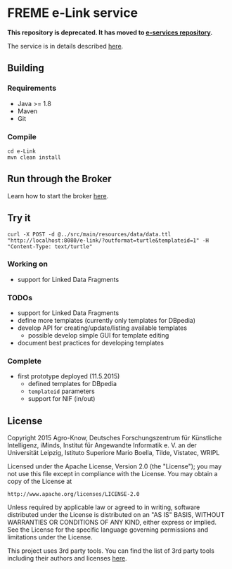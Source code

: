# FREME e-Link service

**This repository is deprecated. It has moved to [e-services repository](https://github.com/freme-project/e-services).**

The service is in details described [here](https://github.com/freme-project/technical-discussion/wiki/Broker-API-Calls#user-content-e-link).

## Building

### Requirements

* Java >= 1.8
* Maven
* Git

### Compile

    cd e-Link
    mvn clean install    

## Run through the Broker

Learn how to start the broker [here](https://github.com/freme-project/technical-discussion/wiki/Compile-FREME-from-Source).

## Try it

    curl -X POST -d @../src/main/resources/data/data.ttl "http://localhost:8080/e-link/?outformat=turtle&templateid=1" -H "Content-Type: text/turtle"

### Working on

* support for Linked Data Fragments

### TODOs

* support for Linked Data Fragments
* define more templates (currently only templates for DBpedia)
* develop API for creating/update/listing available templates
  * possible develop simple GUI for template editing 
* document best practices for developing templates

### Complete

* first prototype deployed (11.5.2015)
  * defined templates for DBpedia
  * `templateid` parameters
  * support for NIF (in/out)

## License

Copyright 2015 Agro-Know, Deutsches Forschungszentrum für Künstliche Intelligenz, iMinds,
Institut für Angewandte Informatik e. V. an der Universität Leipzig,
Istituto Superiore Mario Boella, Tilde, Vistatec, WRIPL

Licensed under the Apache License, Version 2.0 (the "License");
you may not use this file except in compliance with the License.
You may obtain a copy of the License at

    http://www.apache.org/licenses/LICENSE-2.0

Unless required by applicable law or agreed to in writing, software
distributed under the License is distributed on an "AS IS" BASIS,
WITHOUT WARRANTIES OR CONDITIONS OF ANY KIND, either express or implied.
See the License for the specific language governing permissions and
limitations under the License.

This project uses 3rd party tools. You can find the list of 3rd party tools including their authors and licenses [here](LICENSE-3RD-PARTY).

